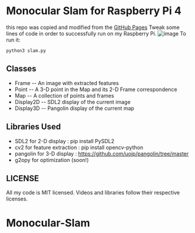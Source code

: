 # Monocular Slam for Raspberry Pi 4

this repo was copied and modified from the [GitHub Pages](https://github.com/geohot/twitchslam/tree/master) 
Tweak some lines of code in order to successfully run on my Raspberry Pi.
![image](https://github.com/wisnukusuma/Monocular-Slam/assets/33643189/2a858c49-0966-4b7d-9437-97be28e41199)
To run it:
```
python3 slam.py
```
Classes
-----

* Frame -- An image with extracted features
* Point -- A 3-D point in the Map and its 2-D Frame correspondence
* Map -- A collection of points and frames
* Display2D -- SDL2 display of the current image
* Display3D -- Pangolin display of the current map

Libraries Used
-----

* SDL2 for 2-D display   : pip install PySDL2
* cv2 for feature extraction : pip install opencv-python
* pangolin for 3-D display : https://github.com/uoip/pangolin/tree/master
* g2opy for optimization (soon!)

LICENSE
-----

All my code is MIT licensed. Videos and libraries follow their respective licenses.

# Monocular-Slam
